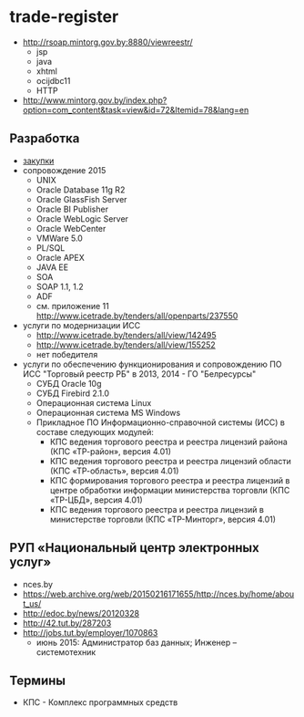 # trade-register

* http://rsoap.mintorg.gov.by:8880/viewreestr/
  * jsp
  * java
  * xhtml
  * ocijdbc11
  * HTTP
* http://www.mintorg.gov.by/index.php?option=com_content&task=view&id=72&Itemid=78&lang=en

## Разработка

* [закупки][]
* сопровождение 2015
  * UNIX
  * Oracle Database 11g R2
  * Oracle GlassFish Server
  * Oracle BI Publisher
  * Oracle WebLogic Server
  * Oracle WebCenter
  * VMWare 5.0 
  * PL/SQL
  * Oracle APEX
  * JAVA EE
  * SOA
  * SOAP 1.1, 1.2
  * ADF
  * см. приложение 11 http://www.icetrade.by/tenders/all/openparts/237550
* услуги по модернизации ИСС
  * http://www.icetrade.by/tenders/all/view/142495
  * http://www.icetrade.by/tenders/all/view/155252
  * нет победителя
* услуги по обеспечению функционирования и сопровождению ПО ИСС "Торговый реестр РБ" в 2013, 2014 - ГО "Белресурсы"
  * СУБД Oracle 10g
  * СУБД Firebird 2.1.0
  * Операционная система Linux
  * Операционная система MS Windows
  * Прикладное ПО Информационно-справочной системы (ИСС) в составе следующих модулей:
    * КПС ведения торгового реестра и реестра лицензий района (КПС «ТР-район», версия 4.01)
    * КПС ведения торгового реестра и реестра лицензий области (КПС «ТР-область», версия 4.01)
    * КПС формирования торгового реестра и реестра лицензий в центре обработки информации министерства торговли (КПС «ТР-ЦБД», версия 4.01)
    * КПС ведения торгового реестра и реестра лицензий в министерстве торговли (КПС «ТР-Минторг», версия 4.01)

[закупки]: http://www.icetrade.by/search/aucArchive?search_text=%D1%80%D0%B5%D0%B5%D1%81%D1%82%D1%80&zakup_type%5B1%5D=1&zakup_type%5B2%5D=1&auc_num=&okrb=&company_title=&establishment=33&industries=&period=&created_from=&created_to=&request_end_from=&request_end_to=&t%5BTrade%5D=1&t%5BeTrade%5D=1&t%5BRequest%5D=1&t%5BsingleSource%5D=1&t%5BAuction%5D=1&t%5BOther%5D=1&t%5BcontractingTrades%5D=1&t%5Bnegotiations%5D=1&r%5B1%5D=1&r%5B2%5D=2&r%5B7%5D=7&r%5B3%5D=3&r%5B4%5D=4&r%5B6%5D=6&r%5B5%5D=5&sort=num%3Adesc&sbm=1&onPage=20

## РУП «Национальный центр электронных услуг»

* nces.by
* https://web.archive.org/web/20150216171655/http://nces.by/home/about_us/
* http://edoc.by/news/20120328
* http://42.tut.by/287203
* http://jobs.tut.by/employer/1070863
  * июнь 2015: Администратор баз данных; Инженер – системотехник

## Термины

* КПС - Комплекс программных средств
